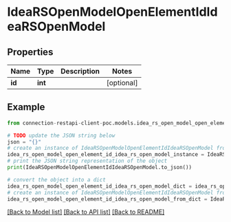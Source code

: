 # IdeaRSOpenModelOpenElementIdIdeaRSOpenModel


## Properties

Name | Type | Description | Notes
------------ | ------------- | ------------- | -------------
**id** | **int** |  | [optional] 

## Example

```python
from connection-restapi-client-poc.models.idea_rs_open_model_open_element_id_idea_rs_open_model import IdeaRSOpenModelOpenElementIdIdeaRSOpenModel

# TODO update the JSON string below
json = "{}"
# create an instance of IdeaRSOpenModelOpenElementIdIdeaRSOpenModel from a JSON string
idea_rs_open_model_open_element_id_idea_rs_open_model_instance = IdeaRSOpenModelOpenElementIdIdeaRSOpenModel.from_json(json)
# print the JSON string representation of the object
print(IdeaRSOpenModelOpenElementIdIdeaRSOpenModel.to_json())

# convert the object into a dict
idea_rs_open_model_open_element_id_idea_rs_open_model_dict = idea_rs_open_model_open_element_id_idea_rs_open_model_instance.to_dict()
# create an instance of IdeaRSOpenModelOpenElementIdIdeaRSOpenModel from a dict
idea_rs_open_model_open_element_id_idea_rs_open_model_from_dict = IdeaRSOpenModelOpenElementIdIdeaRSOpenModel.from_dict(idea_rs_open_model_open_element_id_idea_rs_open_model_dict)
```
[[Back to Model list]](../README.md#documentation-for-models) [[Back to API list]](../README.md#documentation-for-api-endpoints) [[Back to README]](../README.md)



